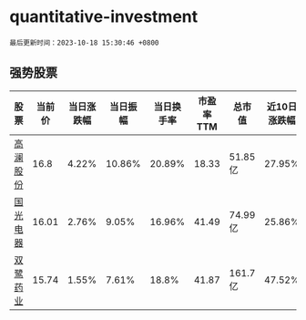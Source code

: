 # quantitative-investment

`最后更新时间：2023-10-18 15:30:46 +0800`

## 强势股票

|股票|当前价|当日涨跌幅|当日振幅|当日换手率|市盈率TTM|总市值|近10日涨跌幅|
|----|----|----|----|----|----|----|----|
|[高澜股份](https://xueqiu.com/S/SZ300499)|16.8|4.22%|10.86%|20.89%|18.33|51.85亿|27.95%|
|[国光电器](https://xueqiu.com/S/SZ002045)|16.01|2.76%|9.05%|16.96%|41.49|74.99亿|25.86%|
|[双鹭药业](https://xueqiu.com/S/SZ002038)|15.74|1.55%|7.61%|18.8%|41.87|161.7亿|47.52%|
